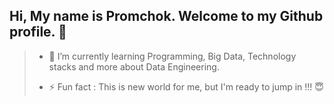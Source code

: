 ## Hi, My name is Promchok. Welcome to my Github profile. 👋






> - 🌱 I’m currently learning Programming, Big Data, Technology stacks and more about Data Engineering.
> 
> - ⚡ Fun fact : This is new world for me, but I'm ready to jump in !!! 😇
<!--
**Promchok-i/promchok-i** is a ✨ _special_ ✨ repository because its `README.md` (this file) appears on your GitHub profile.

Here are some ideas to get you started:

- 🔭 I’m currently working on ...

- 👯 I’m looking to collaborate on ...
- 🤔 I’m looking for help with ...
- 💬 Ask me about ...
- 📫 How to reach me: ...
- 😄 Pronouns: ...

-->
